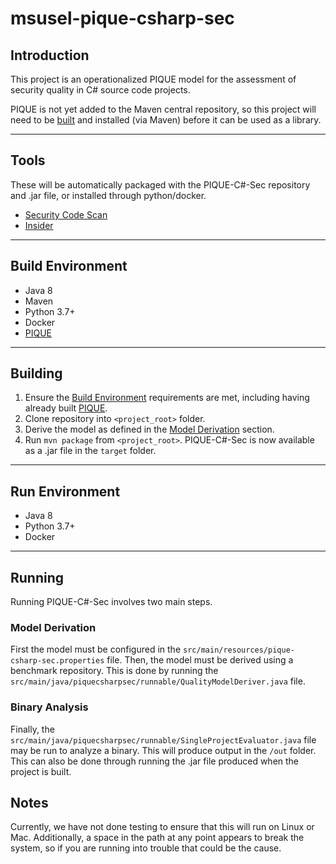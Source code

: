 # msusel-pique-csharp-sec
## Introduction
This project is an operationalized PIQUE model for the assessment of security quality in C# source code projects. 

PIQUE is not yet added to the Maven central repository, so this project will need to be [built](#building) and installed (via Maven) before it can be used as a library. 
___
## Tools
These will be automatically packaged with the PIQUE-C#-Sec repository and .jar file, or installed through python/docker.

- [Security Code Scan](https://security-code-scan.github.io/)
- [Insider](https://github.com/insidersec/insider)
___

## Build Environment
- Java 8
- Maven
- Python 3.7+
- Docker
- [PIQUE](https://github.com/MSUSEL/msusel-pique)
___
## Building
1. Ensure the [Build Environment](#build-environment) requirements are met, including having already built [PIQUE](https://github.com/MSUSEL/msusel-pique).
2. Clone repository into `<project_root>` folder.
3. Derive the model as defined in the [Model Derivation](#model-derivation) section.
4. Run `mvn package` from `<project_root>`.
PIQUE-C#-Sec is now available as a .jar file in the `target` folder. 
___
## Run Environment
- Java 8
- Python 3.7+
- Docker
___
## Running
Running PIQUE-C#-Sec involves two main steps. 

### Model Derivation
First the model must be configured in the `src/main/resources/pique-csharp-sec.properties` file. Then, the model must be derived using a benchmark repository. This is done by running the `src/main/java/piquecsharpsec/runnable/QualityModelDeriver.java` file.

### Binary Analysis
Finally, the `src/main/java/piquecsharpsec/runnable/SingleProjectEvaluator.java` file may be run to analyze a binary. This will produce output in the `/out` folder. This can also be done through running the .jar file produced when the project is built. 


## Notes
Currently, we have not done testing to ensure that this will run on Linux or Mac. Additionally, a space in the path at any point appears to break the system, so if you are running into trouble that could be the cause.
